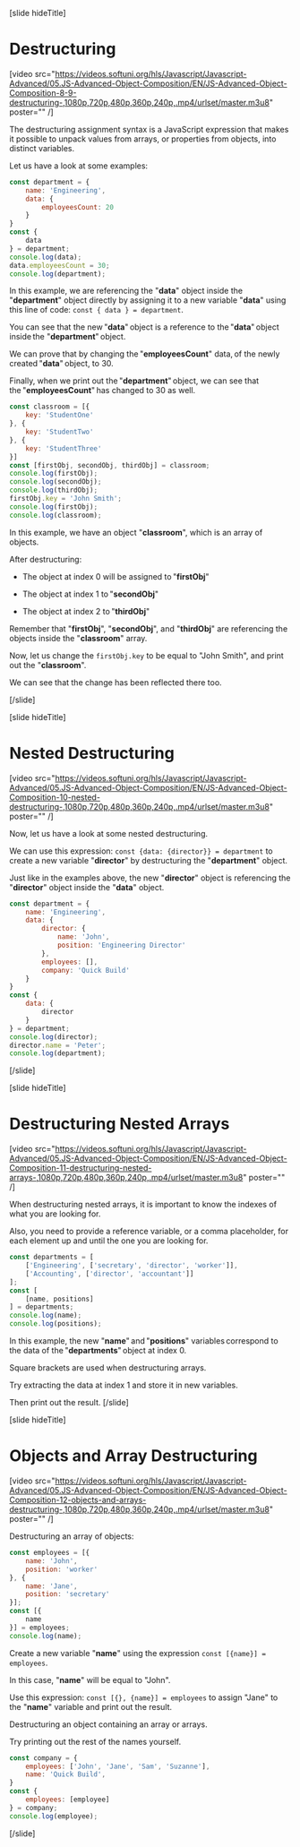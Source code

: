 [slide hideTitle]

# Destructuring

[video src="https://videos.softuni.org/hls/Javascript/Javascript-Advanced/05.JS-Advanced-Object-Composition/EN/JS-Advanced-Object-Composition-8-9-destructuring-,1080p,720p,480p,360p,240p,.mp4/urlset/master.m3u8" poster="" /]

The destructuring assignment syntax is a JavaScript expression that makes it possible to unpack values from arrays, or properties from objects, into distinct variables.

Let us have a look at some examples:

```js live
const department = {
    name: 'Engineering',
    data: {
        employeesCount: 20
    }
}
const {
    data
} = department;
console.log(data);
data.employeesCount = 30;
console.log(department);
```

In this example, we are referencing the "**data**" object inside the "**department**" object directly by assigning it to a new variable "**data**" using this line of code: `const { data } = department`.

You can see that the new "**data**" object is a reference to the "**data**" object inside the "**department**" object. 

We can prove that by changing the "**employeesCount**" data, of the newly created "**data**" object, to 30. 

Finally, when we print out the "**department**" object, we can see that the "**employeesCount**" has changed to 30 as well. 

```js live
const classroom = [{
    key: 'StudentOne'
}, {
    key: 'StudentTwo'
}, {
    key: 'StudentThree'
}]
const [firstObj, secondObj, thirdObj] = classroom;
console.log(firstObj);
console.log(secondObj);
console.log(thirdObj);
firstObj.key = 'John Smith';
console.log(firstObj);
console.log(classroom);
```

In this example, we have an object "**classroom**", which is an array of objects. 

After destructuring: 

- Тhe object at index 0 will be assigned to "**firstObj**" 

- Тhe object at index 1 to "**secondObj**" 

- Тhe object at index 2 to "**thirdObj**"

Remember that "**firstObj**", "**secondObj**", and "**thirdObj**" are referencing the objects inside the "**classroom**" array.

Now, let us change the `firstObj.key` to be equal to "John Smith", and print out the "**classroom**".

We can see that the change has been reflected there too.



[/slide]

[slide hideTitle]

# Nested Destructuring

[video src="https://videos.softuni.org/hls/Javascript/Javascript-Advanced/05.JS-Advanced-Object-Composition/EN/JS-Advanced-Object-Composition-10-nested-destructuring-,1080p,720p,480p,360p,240p,.mp4/urlset/master.m3u8" poster="" /]

Now, let us have a look at some nested destructuring.

We can use this expression: `const {data: {director}} = department` to create a new variable "**director**" by destructuring the "**department**" object.

Just like in the examples above, the new "**director**" object is referencing the "**director**" object inside the "**data**" object.

```js live
const department = {
    name: 'Engineering',
    data: {
        director: {
            name: 'John',
            position: 'Engineering Director'
        },
        employees: [],
        company: 'Quick Build'
    }
}
const {
    data: {
        director
    }
} = department;
console.log(director);
director.name = 'Peter';
console.log(department);
```

[/slide]

[slide hideTitle]

# Destructuring Nested Arrays

[video src="https://videos.softuni.org/hls/Javascript/Javascript-Advanced/05.JS-Advanced-Object-Composition/EN/JS-Advanced-Object-Composition-11-destructuring-nested-arrays-,1080p,720p,480p,360p,240p,.mp4/urlset/master.m3u8" poster="" /]

When destructuring nested arrays, it is important to know the indexes of what you are looking for. 

Also, you need to provide a reference variable, or a comma placeholder, for each element up and until the one you are looking for. 

```js live
const departments = [
    ['Engineering', ['secretary', 'director', 'worker']],
    ['Accounting', ['director', 'accountant']]
];
const [
    [name, positions]
] = departments;
console.log(name);
console.log(positions);
```

In this example, the new "**name**" and "**positions**" variables correspond to the data of the "**departments**" object at index 0. 

Square brackets are used when destructuring arrays. 

Try extracting the data at index 1 and store it in new variables. 

Then print out the result. 
[/slide]

[slide hideTitle]
# Objects and Array Destructuring

[video src="https://videos.softuni.org/hls/Javascript/Javascript-Advanced/05.JS-Advanced-Object-Composition/EN/JS-Advanced-Object-Composition-12-objects-and-arrays-destructuring-,1080p,720p,480p,360p,240p,.mp4/urlset/master.m3u8" poster="" /]

Destructuring an array of objects:

```js live
const employees = [{
    name: 'John',
    position: 'worker'
}, {
    name: 'Jane',
    position: 'secretary'
}];
const [{
    name
}] = employees;
console.log(name);
```

Create a new variable "**name**" using the expression `const [{name}] = employees`.

In this case, "**name**" will be equal to "John". 

Use this expression: `const [{}, {name}] = employees` to assign "Jane" to the "**name**" variable and print out the result.

Destructuring an object containing an array or arrays.

Try printing out the rest of the names yourself.

```js live
const company = {
    employees: ['John', 'Jane', 'Sam', 'Suzanne'],
    name: 'Quick Build',
}
const {
    employees: [employee]
} = company;
console.log(employee);
```

[/slide]